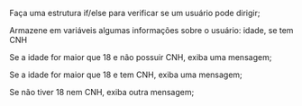Faça uma estrutura if/else para verificar se um usuário pode dirigir;

Armazene em variáveis algumas informações sobre o usuário: idade, se tem CNH

Se a idade for maior que 18 e não possuir CNH, exiba uma mensagem;

Se a idade for maior que 18 e tem CNH, exiba uma mensagem;

Se não tiver 18 nem CNH, exiba outra mensagem;
